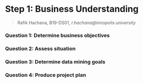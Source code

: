 # Step 1: Business Understanding

> Rafik Hachana, B19-DS01, _r.hachana@innopolis.university_ 

### Question 1: Determine business objectives 

### Question 2: Assess situation

### Question 3: Determine data mining goals

### Question 4: Produce project plan



